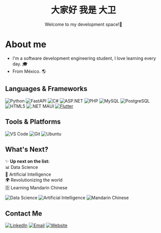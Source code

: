 <div align="center">
  <h1>大家好 我是 大卫</h1>
  <p>Welcome to my development space!🦋</p>
</div

<div>
  <h1>About me</h1>
  <ul>
    <li>I'm a software development engineering student, I love learning every day. 🎓</li>
    <li><span>From México. 🌎</span></li>
  </ul>
</div>

## Languages & Frameworks
![Python](https://img.shields.io/badge/Python-3776AB?style=for-the-badge&logo=python&logoColor=white)
![FastAPI](https://img.shields.io/badge/FastAPI-009688?style=for-the-badge&logo=fastapi&logoColor=white)
![C#](https://img.shields.io/badge/C%23-239120?style=for-the-badge&logo=c-sharp&logoColor=white)
![ASP.NET](https://img.shields.io/badge/ASP.NET-512BD4?style=for-the-badge&logo=dotnet&logoColor=white)
![PHP](https://img.shields.io/badge/PHP-777BB4?style=for-the-badge&logo=php&logoColor=white)
![MySQL](https://img.shields.io/badge/MySQL-4479A1?style=for-the-badge&logo=mysql&logoColor=white)
![PostgreSQL](https://img.shields.io/badge/PostgreSQL-336791?style=for-the-badge&logo=postgresql&logoColor=white)
![HTML5](https://img.shields.io/badge/HTML5-E34F26?style=for-the-badge&logo=html5&logoColor=white)
![.NET MAUI](https://img.shields.io/badge/.NET%20MAUI-512BD4?style=for-the-badge&logo=dotnet&logoColor=white)
[![Flutter](https://img.shields.io/badge/-Flutter-02569B?style=for-the-badge&logo=flutter&logoColor=white)](https://flutter.dev)


## Tools & Platforms
![VS Code](https://img.shields.io/badge/VS%20Code-007ACC?style=for-the-badge&logo=visual-studio-code&logoColor=white)
![Git](https://img.shields.io/badge/Git-F05032?style=for-the-badge&logo=git&logoColor=white)
![Ubuntu](https://img.shields.io/badge/Ubuntu-E95420?style=for-the-badge&logo=ubuntu&logoColor=white)

## What's Next?  
✨ **Up next on the list:**  
📊 Data Science  
🤖 Artificial Intelligence  
🌍 Revolutionizing the world  
🈴 Learning Mandarin Chinese  

![Data Science](https://img.shields.io/badge/Data%20Science-3776AB?style=for-the-badge&logo=python&logoColor=white)
![Artificial Intelligence](https://img.shields.io/badge/Artificial%20Intelligence-00A896?style=for-the-badge&logo=deeplearning-ai&logoColor=white)
![Mandarin Chinese](https://img.shields.io/badge/Mandarin%20Chinese-FF5C00?style=for-the-badge&logo=language&logoColor=white)



## Contact Me
[![LinkedIn](https://img.shields.io/badge/LinkedIn-0A66C2?style=for-the-badge&logo=linkedin&logoColor=white)](https://www.linkedin.com/in/david-bautista-arroyo-513123305/)
[![Email](https://img.shields.io/badge/Email-D14836?style=for-the-badge&logo=gmail&logoColor=white)](mailto:davidbaar07@example.com)
[![Website](https://img.shields.io/badge/Website-000000?style=for-the-badge&logo=google-chrome&logoColor=white)](https://gewebsolutions.com/)


  
